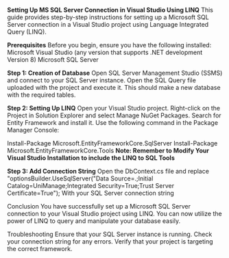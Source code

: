 **Setting Up MS SQL Server Connection in Visual Studio Using LINQ**
This guide provides step-by-step instructions for setting up a Microsoft SQL Server connection in a Visual Studio project using Language Integrated Query (LINQ).

**Prerequisites**
Before you begin, ensure you have the following installed:
Microsoft Visual Studio (any version that supports .NET development Version 8)
Microsoft SQL Server

**Step 1: Creation of Database**
Open SQL Server Management Studio (SSMS) and connect to your SQL Server instance.
Open the SQL Query file uploaded with the project and execute it. This should make 
a new database with the required tables.

**Step 2: Setting Up LINQ**
Open your Visual Studio project.
Right-click on the Project in Solution Explorer and select Manage NuGet Packages.
Search for Entity Framework and install it.
Use the following command in the Package Manager Console:

Install-Package Microsoft.EntityFrameworkCore.SqlServer
Install-Package Microsoft.EntityFrameworkCore.Tools
**Note: Remember to Modify Your Visual Studio Installation to include the LINQ to SQL Tools**


**Step 3: Add Connection String**
Open the DbContext.cs file and replace 
"optionsBuilder.UseSqlServer("Data Source=.;Initial Catalog=UniManage;Integrated Security=True;Trust Server Certificate=True"); 
With your SQL Server connection string

Conclusion
You have successfully set up a Microsoft SQL Server connection to your Visual Studio project using LINQ. You can now utilize the power of LINQ to query and manipulate your database easily.

Troubleshooting
Ensure that your SQL Server instance is running.
Check your connection string for any errors.
Verify that your project is targeting the correct framework.
